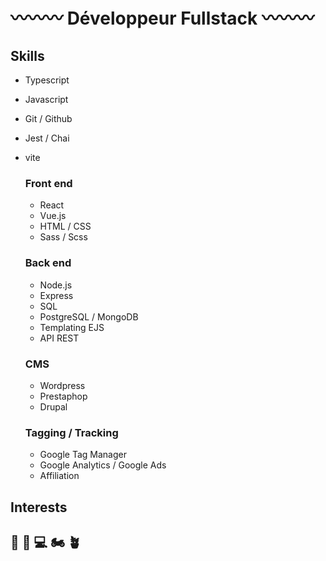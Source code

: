# 〰〰〰 Développeur Fullstack 〰〰〰

## Skills

- Typescript
- Javascript
- Git / Github
- Jest / Chai
- vite
  

  ### Front end

  - React
  - Vue.js
  - HTML / CSS
  - Sass / Scss

  ### Back end

  - Node.js
  - Express
  - SQL
  - PostgreSQL / MongoDB
  - Templating EJS
  - API REST

  ### CMS

  - Wordpress
  - Prestaphop
  - Drupal

  ### Tagging / Tracking
  - Google Tag Manager
  - Google Analytics / Google Ads
  - Affiliation

## Interests

  ## 🤺 📖 💻 🏍 🪴
<!--
**teo-crth/teo-crth** is a ✨ _special_ ✨ repository because its `README.md` (this file) appears on your GitHub profile.

Here are some ideas to get you started:

- 🔭 I’m currently working on ...
- 🌱 I’m currently learning ...
- 👯 I’m looking to collaborate on ...
- 🤔 I’m looking for help with ...
- 💬 Ask me about ...
- 📫 How to reach me: ...
- 😄 Pronouns: ...
- ⚡ Fun fact: ...
-->
